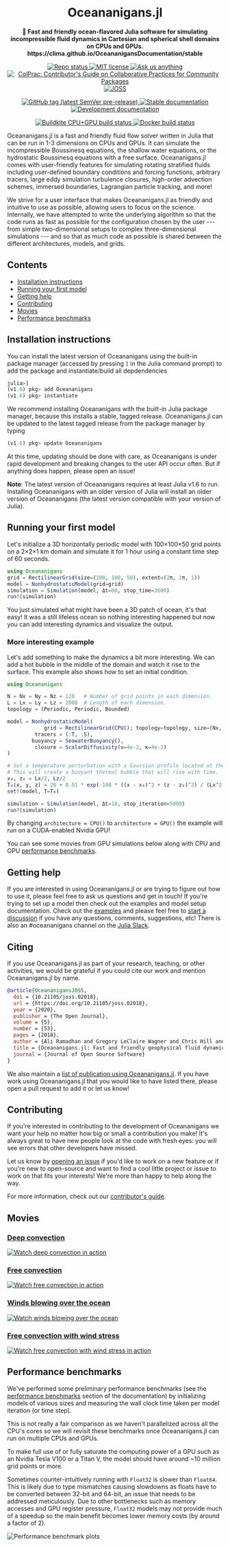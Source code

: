 <!-- Title -->
<h1 align="center">
  Oceananigans.jl
</h1>

<!-- description -->
<p align="center">
  <strong>🌊 Fast and friendly ocean-flavored Julia software for simulating incompressible fluid dynamics in Cartesian and spherical shell domains on CPUs and GPUs. https://clima.github.io/OceananigansDocumentation/stable</strong>
</p>

<!-- Information badges -->
<p align="center">
  <a href="https://www.repostatus.org/#active">
    <img alt="Repo status" src="https://www.repostatus.org/badges/latest/active.svg?style=flat-square" />
  </a>
  <a href="https://mit-license.org">
    <img alt="MIT license" src="https://img.shields.io/badge/License-MIT-blue.svg?style=flat-square">
  </a>
  <a href="https://github.com/CliMA/Oceananigans.jl/discussions">
    <img alt="Ask us anything" src="https://img.shields.io/badge/Ask%20us-anything-1abc9c.svg?style=flat-square">
  </a>
  <a href="https://github.com/SciML/ColPrac">
    <img alt="ColPrac: Contributor's Guide on Collaborative Practices for Community Packages" src="https://img.shields.io/badge/ColPrac-Contributor's%20Guide-blueviolet?style=flat-square">
  </a>
  <a href="https://doi.org/10.21105/joss.02018">
    <img alt="JOSS" src="https://joss.theoj.org/papers/10.21105/joss.02018/status.svg">
  </a>
</p>

<!-- Version and documentation badges -->
<p align="center">
  <a href="https://github.com/CliMA/Oceananigans.jl/releases">
    <img alt="GitHub tag (latest SemVer pre-release)" src="https://img.shields.io/github/v/tag/CliMA/Oceananigans.jl?include_prereleases&label=latest%20version&logo=github&sort=semver&style=flat-square">
  </a>
  <a href="https://clima.github.io/OceananigansDocumentation/stable">
    <img alt="Stable documentation" src="https://img.shields.io/badge/documentation-stable%20release-blue?style=flat-square">
  </a>
  <a href="https://clima.github.io/OceananigansDocumentation/dev">
    <img alt="Development documentation" src="https://img.shields.io/badge/documentation-in%20development-orange?style=flat-square">
  </a>
</p>

<!-- CI/CD badges -->
<p align="center">
  <a href="https://buildkite.com/clima/oceananigans">
    <img alt="Buildkite CPU+GPU build status" src="https://img.shields.io/buildkite/4d921fc17b95341ea5477fb62df0e6d9364b61b154e050a123/main?logo=buildkite&label=Buildkite%20CPU%2BGPU&style=flat-square">
  </a>
  <a href="https://hub.docker.com/r/aliramadhan/oceananigans">
    <img alt="Docker build status" src="https://img.shields.io/docker/cloud/build/aliramadhan/oceananigans?label=Docker&logo=docker&logoColor=white&style=flat-square">
  </a>
</p>

Oceananigans.jl is a fast and friendly fluid flow solver written in Julia that can be run in 1-3 dimensions on CPUs and GPUs. It can simulate the incompressible Boussinesq equations, the shallow water equations, or the hydrostatic Boussinesq equations with a free surface. Oceananigans.jl comes with user-friendly features for simulating rotating stratified fluids including user-defined boundary conditions and forcing functions, arbitrary tracers, large eddy simulation turbulence closures, high-order advection schemes, immersed boundaries, Lagrangian particle tracking, and more!

We strive for a user interface that makes Oceananigans.jl as friendly and intuitive to use as possible, allowing users to focus on the science. Internally, we have attempted to write the underlying algorithm so that the code runs as fast as possible for the configuration chosen by the user --- from simple two-dimensional setups to complex three-dimensional simulations --- and so that as much code as possible is shared between the different architectures, models, and grids.

## Contents

* [Installation instructions](#installation-instructions)
* [Running your first model](#running-your-first-model)
* [Getting help](#getting-help)
* [Contributing](#contributing)
* [Movies](#movies)
* [Performance benchmarks](#performance-benchmarks)

## Installation instructions

You can install the latest version of Oceananigans using the built-in package manager (accessed by pressing `]` in the Julia command prompt) to add the package and instantiate/build all depdendencies

```julia
julia>]
(v1.6) pkg> add Oceananigans
(v1.6) pkg> instantiate
```

We recommend installing Oceananigans with the built-in Julia package manager, because this installs a stable, tagged release. Oceananigans.jl can be updated to the latest tagged release from the package manager by typing

```julia
(v1.6) pkg> update Oceananigans
```

At this time, updating should be done with care, as Oceananigans is under rapid development and breaking changes to the user API occur often. But if anything does happen, please open an issue!

**Note**: The latest version of Oceananigans requires at least Julia v1.6 to run. Installing Oceananigans with an older version of Julia will install an older version of Oceananigans (the latest version compatible with your version of Julia).

## Running your first model

Let's initialize a 3D horizontally periodic model with 100×100×50 grid points on a 2×2×1 km domain and simulate it for 1 hour using a constant time step of 60 seconds.

```julia
using Oceananigans
grid = RectilinearGrid(size=(100, 100, 50), extent=(2π, 2π, 1))
model = NonhydrostaticModel(grid=grid)
simulation = Simulation(model, Δt=60, stop_time=3600)
run!(simulation)
```

You just simulated what might have been a 3D patch of ocean, it's that easy! It was a still lifeless ocean so nothing interesting happened but now you can add interesting dynamics and visualize the output.

### More interesting example

Let's add something to make the dynamics a bit more interesting. We can add a hot bubble in the middle of the domain and watch it rise to the surface. This example also shows how to set an initial condition.

```julia
using Oceananigans

N = Nx = Ny = Nz = 128   # Number of grid points in each dimension.
L = Lx = Ly = Lz = 2000  # Length of each dimension.
topology = (Periodic, Periodic, Bounded)

model = NonhydrostaticModel(
            grid = RectilinearGrid(CPU(); topology=topology, size=(Nx, Ny, Nz), extent=(Lx, Ly, Lz)),
         tracers = (:T, :S),
        buoyancy = SeawaterBuoyancy(),
         closure = ScalarDiffusivity(ν=4e-2, κ=4e-2)
)

# Set a temperature perturbation with a Gaussian profile located at the center.
# This will create a buoyant thermal bubble that will rise with time.
x₀, z₀ = Lx/2, Lz/2
T₀(x, y, z) = 20 + 0.01 * exp(-100 * ((x - x₀)^2 + (z - z₀)^2) / (Lx^2 + Lz^2))
set!(model, T=T₀)

simulation = Simulation(model, Δt=10, stop_iteration=5000)
run!(simulation)
```

By changing `architecture = CPU()` to `architecture = GPU()` the example will run on a CUDA-enabled Nvidia GPU!

You can see some movies from GPU simulations below along with CPU and GPU [performance benchmarks](https://github.com/clima/Oceananigans.jl#performance-benchmarks).

## Getting help

If you are interested in using Oceananigans.jl or are trying to figure out how to use it, please feel free to ask us questions and get in touch! If you're trying to set up a model then check out the examples and model setup documentation. Check out the [examples](https://github.com/clima/Oceananigans.jl/tree/main/examples) and please feel free to [start a discussion](https://github.com/CliMA/Oceananigans.jl/discussions) if you have any questions, comments, suggestions, etc! There is also an #oceananigans channel on the [Julia Slack](https://julialang.org/slack/).

## Citing

If you use Oceananigans.jl as part of your research, teaching, or other activities, we would be grateful if you could cite our work and mention Oceananigans.jl by name.

```bibtex
@article{OceananigansJOSS,
  doi = {10.21105/joss.02018},
  url = {https://doi.org/10.21105/joss.02018},
  year = {2020},
  publisher = {The Open Journal},
  volume = {5},
  number = {53},
  pages = {2018},
  author = {Ali Ramadhan and Gregory LeClaire Wagner and Chris Hill and Jean-Michel Campin and Valentin Churavy and Tim Besard and Andre Souza and Alan Edelman and Raffaele Ferrari and John Marshall},
  title = {Oceananigans.jl: Fast and friendly geophysical fluid dynamics on GPUs},
  journal = {Journal of Open Source Software}
}
```

We also maintain a [list of publication using Oceananigans.jl](https://clima.github.io/OceananigansDocumentation/stable/#Papers-and-preprints-using-Oceananigans.jl). If you have work using Oceananigans.jl that you would like to have listed there, please open a pull request to add it or let us know!

## Contributing

If you're interested in contributing to the development of Oceananigans we want your help no matter how big or small a contribution you make! It's always great to have new people look at the code with fresh eyes: you will see errors that other developers have missed.

Let us know by [opening an issue](https://github.com/clima/Oceananigans.jl/issues/new) if you'd like to work on a new feature or if you're new to open-source and want to find a cool little project or issue to work on that fits your interests! We're more than happy to help along the way.

For more information, check out our [contributor's guide](https://github.com/clima/Oceananigans.jl/blob/main/CONTRIBUTING.md).

## Movies

### [Deep convection](https://www.youtube.com/watch?v=kpUrxnKKMjI)

[![Watch deep convection in action](https://raw.githubusercontent.com/ali-ramadhan/ali-ramadhan.Github.io/master/img/surface_temp_3d_00130_halfsize.png)](https://www.youtube.com/watch?v=kpUrxnKKMjI)

### [Free convection](https://www.youtube.com/watch?v=yq4op9h3xcU)

[![Watch free convection in action](https://raw.githubusercontent.com/ali-ramadhan/ali-ramadhan.Github.io/master/img/free_convection_0956.png)](https://www.youtube.com/watch?v=yq4op9h3xcU)

### [Winds blowing over the ocean](https://www.youtube.com/watch?v=IRncfbvuiy8)

[![Watch winds blowing over the ocean](https://raw.githubusercontent.com/ali-ramadhan/ali-ramadhan.Github.io/master/img/wind_stress_0400.png)](https://www.youtube.com/watch?v=IRncfbvuiy8)

### [Free convection with wind stress](https://www.youtube.com/watch?v=ob6OMQgPfI4)

[![Watch free convection with wind stress in action](https://raw.githubusercontent.com/ali-ramadhan/ali-ramadhan.Github.io/master/img/wind_stress_unstable_7500.png)](https://www.youtube.com/watch?v=ob6OMQgPfI4)

## Performance benchmarks

We've performed some preliminary performance benchmarks (see the [performance benchmarks](https://clima.github.io/OceananigansDocumentation/stable/appendix/benchmarks/) section of the documentation) by initializing models of various sizes and measuring the wall clock time taken per model iteration (or time step).

This is not really a fair comparison as we haven't parallelized across all the CPU's cores so we will revisit these benchmarks once Oceananigans.jl can run on multiple CPUs and GPUs.

To make full use of or fully saturate the computing power of a GPU such as an Nvidia Tesla V100 or
a Titan V, the model should have around ~10 million grid points or more.

Sometimes counter-intuitively running with `Float32` is slower than `Float64`. This is likely due
to type mismatches causing slowdowns as floats have to be converted between 32-bit and 64-bit, an
issue that needs to be addressed meticulously. Due to other bottlenecks such as memory accesses and
GPU register pressure, `Float32` models may not provide much of a speedup so the main benefit becomes
lower memory costs (by around a factor of 2).

![Performance benchmark plots](https://user-images.githubusercontent.com/20099589/89906791-d2c85b00-dbb9-11ea-969a-4b8db2c31680.png)
